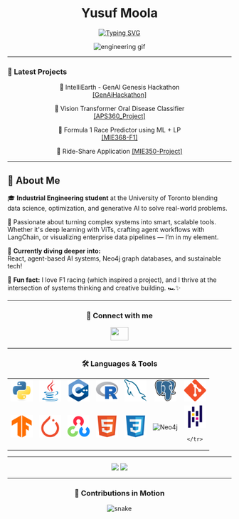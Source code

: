 <h1 align="center">Yusuf Moola</h1>

<div align="center">
  <a href="https://github.com/ymoola" style="display: inline-block;">
    <img src="https://readme-typing-svg.demolab.com?font=Fira+Code&weight=700&duration=4000&pause=1000&color=36BCF7&center=true&vCenter=true&width=600&lines=Industrial+Engineering+@+UofT;AI+Researcher+%7C+Hackathon+Builder+%7C+Optimization+Nerd" alt="Typing SVG">
  </a>
</div>

<p align="center">
  <img src="https://media.giphy.com/media/L8K62iTDkzGX6/giphy.gif" alt="engineering gif" />
</p>

---

### 🚀 Latest Projects
<div align="center">

🔹 IntelliEarth - GenAI Genesis Hackathon  
<a href="https://github.com/ymoola/GenAiHackathon" target="_blank">[GenAiHackathon]</a>

🔹 Vision Transformer Oral Disease Classifier  
<a href="https://github.com/ymoola/APS360_Project" target="_blank">[APS360_Project]</a>

🔹 Formula 1 Race Predictor using ML + LP  
<a href="https://github.com/ymoola/MIE368-F1" target="_blank">[MIE368-F1]</a>

🔹 Ride-Share Application 
<a href="https://github.com/ymoola/MIE350-Project" target="_blank">[MIE350-Project]</a>

</div>

---

## 💫 About Me

🎓 **Industrial Engineering student** at the University of Toronto blending data science, optimization, and generative AI to solve real-world problems.

🧠 Passionate about turning complex systems into smart, scalable tools. Whether it's deep learning with ViTs, crafting agent workflows with LangChain, or visualizing enterprise data pipelines — I’m in my element.

🌱 **Currently diving deeper into:**  
React, agent-based AI systems, Neo4j graph databases, and sustainable tech!

🧩 **Fun fact:** I love F1 racing (which inspired a project), and I thrive at the intersection of systems thinking and creative building. 🏎️✨

---

<h3 align="center">🔗 Connect with me</h3>
<p align="center">
  <a href="https://www.linkedin.com/in/yusuf-moola-853301189/" target="blank">
    <img src="https://raw.githubusercontent.com/rahuldkjain/github-profile-readme-generator/master/src/images/icons/Social/linked-in-alt.svg" height="30" width="40" />
  </a>
</p>

---

<h3 align="center">🛠️ Languages & Tools</h3>

<div align="center">
  <table>
    <tr align="center">
      <td><img src="https://raw.githubusercontent.com/devicons/devicon/master/icons/python/python-original.svg" width="50" alt="Python"/></td>
      <td><img src="https://raw.githubusercontent.com/devicons/devicon/master/icons/java/java-original.svg" width="50" alt="Java"/></td>
      <td><img src="https://raw.githubusercontent.com/devicons/devicon/master/icons/cplusplus/cplusplus-original.svg" width="50" alt="C++"/></td>
      <td><img src="https://raw.githubusercontent.com/devicons/devicon/master/icons/r/r-original.svg" width="50" alt="R"/></td>
      <td><img src="https://raw.githubusercontent.com/devicons/devicon/master/icons/mysql/mysql-original.svg" width="50" alt="MySQL"/></td>
      <td><img src="https://raw.githubusercontent.com/devicons/devicon/master/icons/postgresql/postgresql-original.svg" width="50" alt="PostgreSQL"/></td>
      <td><img src="https://raw.githubusercontent.com/devicons/devicon/master/icons/git/git-original.svg" width="50" alt="Git"/></td>
    </tr>
    <tr align="center">
      <td><img src="https://raw.githubusercontent.com/devicons/devicon/master/icons/tensorflow/tensorflow-original.svg" width="50" alt="TensorFlow"/></td>
      <td><img src="https://raw.githubusercontent.com/devicons/devicon/master/icons/pytorch/pytorch-original.svg" width="50" alt="PyTorch"/></td>
      <td><img src="https://raw.githubusercontent.com/devicons/devicon/master/icons/opencv/opencv-original.svg" width="50" alt="OpenCV"/></td>
      <td><img src="https://raw.githubusercontent.com/devicons/devicon/master/icons/html5/html5-original.svg" width="50" alt="HTML"/></td>
      <td><img src="https://raw.githubusercontent.com/devicons/devicon/master/icons/css3/css3-original.svg" width="50" alt="CSS"/></td>
      <td><img src="https://www.vectorlogo.zone/logos/neo4j/neo4j-icon.svg" width="50" alt="Neo4j"/></td>
      <td><img src="https://raw.githubusercontent.com/devicons/devicon/master/icons/pandas/pandas-original.svg" width="50" alt="Pandas"/>

    </tr>
  </table>
</div>

---

<p align="center">
  <img src="https://github-readme-stats.vercel.app/api/top-langs/?username=ymoola&layout=compact&theme=radical" width="420px" />
  <img src="https://github-readme-stats.vercel.app/api?username=ymoola&show_icons=true&theme=radical" width="420px" />
</p>

---

<div align="center">
  <h3>🐍 Contributions in Motion</h3>
  <picture>
    <source media="(prefers-color-scheme: dark)" srcset="https://raw.githubusercontent.com/ymoola/ymoola/output/github-contribution-grid-snake-dark.svg" />
    <source media="(prefers-color-scheme: light)" srcset="https://raw.githubusercontent.com/ymoola/ymoola/output/github-contribution-grid-snake.svg" />
    <img alt="snake" src="https://raw.githubusercontent.com/ymoola/ymoola/output/github-contribution-grid-snake.svg" />
  </picture>
</div>
